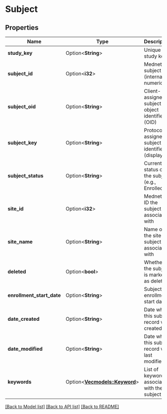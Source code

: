 # Subject

## Properties

Name | Type | Description | Notes
------------ | ------------- | ------------- | -------------
**study_key** | Option<**String**> | Unique study key | [optional]
**subject_id** | Option<**i32**> | Mednet subject ID (internal numeric ID) | [optional]
**subject_oid** | Option<**String**> | Client-assigned subject object identifier (OID) | [optional]
**subject_key** | Option<**String**> | Protocol-assigned subject identifier (display ID) | [optional]
**subject_status** | Option<**String**> | Current status of the subject (e.g., Enrolled) | [optional]
**site_id** | Option<**i32**> | Mednet site ID the subject is associated with | [optional]
**site_name** | Option<**String**> | Name of the site the subject is associated with | [optional]
**deleted** | Option<**bool**> | Whether the subject is marked as deleted | [optional]
**enrollment_start_date** | Option<**String**> | Subject’s enrollment start date | [optional]
**date_created** | Option<**String**> | Date when this subject record was created | [optional]
**date_modified** | Option<**String**> | Date when this subject record was last modified | [optional]
**keywords** | Option<[**Vec<models::Keyword>**](Keyword.md)> | List of keywords associated with the subject | [optional]

[[Back to Model list]](../README.md#documentation-for-models) [[Back to API list]](../README.md#documentation-for-api-endpoints) [[Back to README]](../README.md)


